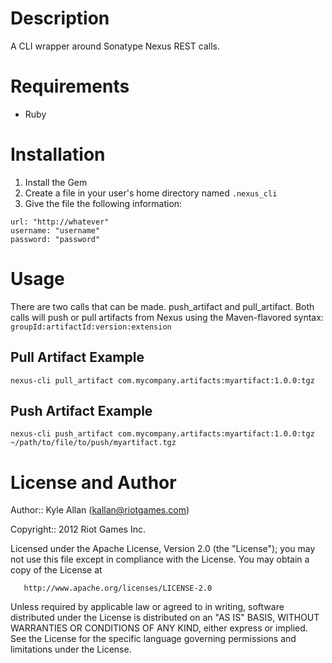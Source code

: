Description
===========

A CLI wrapper around Sonatype Nexus REST calls.

Requirements
============

* Ruby

Installation
============

1. Install the Gem
2. Create a file in your user's home directory named `.nexus_cli`
3. Give the file the following information:

```
url: "http://whatever"
username: "username"
password: "password"
```

Usage
=====

There are two calls that can be made. push\_artifact and pull\_artifact. Both calls will push or pull artifacts from Nexus using the Maven-flavored syntax: `groupId:artifactId:version:extension`

Pull Artifact Example
---------------------
```
nexus-cli pull_artifact com.mycompany.artifacts:myartifact:1.0.0:tgz
```
Push Artifact Example
---------------------
```
nexus-cli push_artifact com.mycompany.artifacts:myartifact:1.0.0:tgz ~/path/to/file/to/push/myartifact.tgz
```

License and Author
==================

Author:: Kyle Allan (<kallan@riotgames.com>)

Copyright:: 2012 Riot Games Inc.

   Licensed under the Apache License, Version 2.0 (the "License");
   you may not use this file except in compliance with the License.
   You may obtain a copy of the License at

       http://www.apache.org/licenses/LICENSE-2.0

   Unless required by applicable law or agreed to in writing, software
   distributed under the License is distributed on an "AS IS" BASIS,
   WITHOUT WARRANTIES OR CONDITIONS OF ANY KIND, either express or implied.
   See the License for the specific language governing permissions and
   limitations under the License.